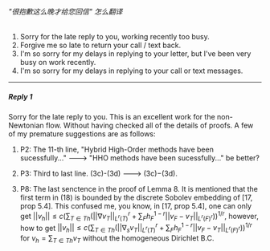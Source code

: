 ###### "很抱歉这么晚才给您回信" 怎么翻译

1. Sorry for the late reply to you, working recently too busy.
2. Forgive me so late to return your call / text back.
3. I'm so sorry for my delays in replying to your letter, but I've been very busy on work recently.
4. I'm so sorry for my delays in replying to your call or text messages.



---

##### Reply 1

Sorry for the late reply to you. This is an excellent work for the non-Newtonian flow. Without having checked all of the details of proofs. A few of my premature suggestions are as follows:

1. P2: The 11-th line, "Hybrid High-Order methods have been sucessfully..." ---> "HHO methods have been sucessfully..." be better?

2. P3: Third to last line. (3c)-(3d) ---> (3c)$-$(3d).

3. P8: The last senctence in the proof of Lemma 8. It is mentioned that the first term in (18) is bounded by the discrete Sobolev embedding of [17, prop 5.4]. This confused me, you know, in [17, prop 5.4], one can only get $||v_h|| \leq c (\sum_{T\in Th} (||\nabla v_T||_{L^r(T)}^r + \sum_{F}h_F^{1-r}||v_F-v_T||_{L^r(F)^r}))^{1/r}$, however, how to get $||v_h|| \leq c (\sum_{T\in Th} (||\nabla_s v_T||_{L^r(T)}^r + \sum_{F}h_F^{1-r}||v_F-v_T||_{L^r(F)^r}))^{1/r}$ for $v_h=\sum_{T\in Th} v_T$ without the homogeneous Dirichlet B.C.

    









